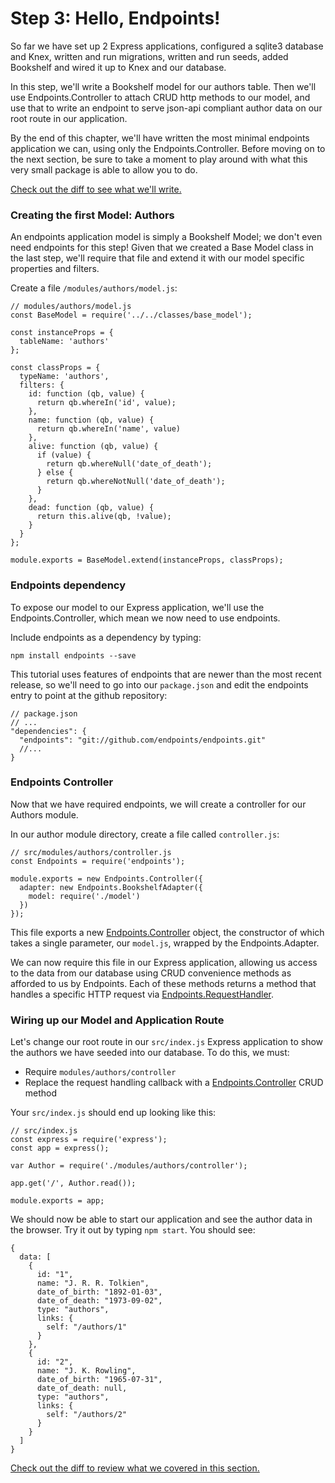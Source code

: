# Step 3: Hello, Endpoints!

So far we have set up 2 Express applications, configured a
sqlite3 database and Knex, written and run migrations, written
and run seeds, added Bookshelf and wired it up to Knex and our
database.

In this step, we'll write a Bookshelf model for our authors
table. Then we'll use Endpoints.Controller to attach CRUD http
methods to our model, and use that to write an endpoint to
serve json-api compliant author data on our root route in our 
application.

By the end of this chapter, we'll have written the most minimal
endpoints application we can, using only the Endpoints.Controller.
Before moving on to the next section, be sure to take a moment to
play around with what this very small package is able to allow you
to do.

[Check out the diff to see what we'll write.](https://github.com/endpoints/tutorial/commit/c7cf197f9c1988b4a4c6f82ee77750119b15ed74)

### Creating the first Model: Authors

An endpoints application model is simply a Bookshelf Model;
we don't even need endpoints for this step! Given that we
created a Base Model class in the last step, we'll require
that file and extend it with our model specific properties
and filters.

Create a file `/modules/authors/model.js`:

  
    // modules/authors/model.js
    const BaseModel = require('../../classes/base_model');

    const instanceProps = {
      tableName: 'authors'
    };

    const classProps = {
      typeName: 'authors',
      filters: {
        id: function (qb, value) {
          return qb.whereIn('id', value);
        },
        name: function (qb, value) {
          return qb.whereIn('name', value)
        },
        alive: function (qb, value) {
          if (value) {
            return qb.whereNull('date_of_death');
          } else {
            return qb.whereNotNull('date_of_death');
          }
        },
        dead: function (qb, value) {
          return this.alive(qb, !value);
        }
      }
    };
  
    module.exports = BaseModel.extend(instanceProps, classProps);


### Endpoints dependency

To expose our model to our Express application, we'll use the
Endpoints.Controller, which mean we now need to use endpoints.

Include endpoints as a dependency by typing:

`npm install endpoints --save`

This tutorial uses features of endpoints that are newer than the
most recent release, so we'll need to go into our `package.json`
and edit the endpoints entry to point at the github repository:


    // package.json
    // ...
    "dependencies": {
      "endpoints": "git://github.com/endpoints/endpoints.git"
      //...
    }


### Endpoints Controller

Now that we have required endpoints, we will create a
controller for our Authors module.

In our author module directory, create a file called
`controller.js`:


    // src/modules/authors/controller.js
    const Endpoints = require('endpoints');

    module.exports = new Endpoints.Controller({
      adapter: new Endpoints.BookshelfAdapter({
        model: require('./model')
      })
    });

This file exports a new 
[Endpoints.Controller](/api/endpoints/0.5.6/Controller.html)
object, the constructor of which takes a single parameter, our
`model.js`, wrapped by the Endpoints.Adapter.


We can now require this file in our Express application, allowing us
access to the data from our database using CRUD convenience methods
as afforded to us by Endpoints. Each of these methods returns a method
that handles a specific HTTP request via 
[Endpoints.RequestHandler](/api/endpoints/0.5.6/RequestHandler.html).


### Wiring up our Model and Application Route

Let's change our root route in our `src/index.js` 
Express application to show the authors we have seeded into our 
database. To do this, we must:

- Require `modules/authors/controller`
- Replace the request handling callback with a [Endpoints.Controller](/api/endpoints/0.5.6/Controller.html) CRUD method
    
Your `src/index.js` should end up looking like this:
    
    
    // src/index.js
    const express = require('express');
    const app = express();

    var Author = require('./modules/authors/controller');

    app.get('/', Author.read());

    module.exports = app; 


We should now be able to start our application and see the author 
data in the browser. Try it out by typing `npm start`. You should see:


    {
      data: [
        {
          id: "1",
          name: "J. R. R. Tolkien",
          date_of_birth: "1892-01-03",
          date_of_death: "1973-09-02",
          type: "authors",
          links: {
            self: "/authors/1"
          }
        },
        {
          id: "2",
          name: "J. K. Rowling",
          date_of_birth: "1965-07-31",
          date_of_death: null,
          type: "authors",
          links: {
            self: "/authors/2"
          }
        }
      ]
    }


[Check out the diff to review what we covered in this section.](https://github.com/endpoints/tutorial/commit/c7cf197f9c1988b4a4c6f82ee77750119b15ed74)
